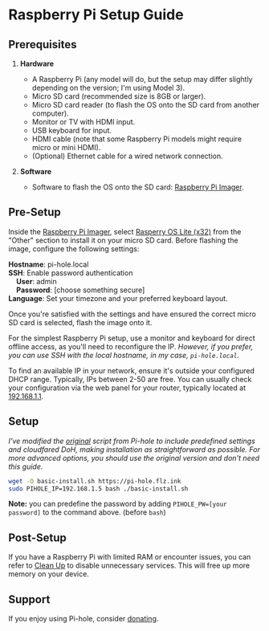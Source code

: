 # Raspberry Pi Setup Guide

## Prerequisites

1. **Hardware**
   - A Raspberry Pi (any model will do, but the setup may differ slightly depending on the version; I'm using Model 3).
   - Micro SD card (recommended size is 8GB or larger).
   - Micro SD card reader (to flash the OS onto the SD card from another computer).
   - Monitor or TV with HDMI input.
   - USB keyboard for input.
   - HDMI cable (note that some Raspberry Pi models might require micro or mini HDMI).
   - (Optional) Ethernet cable for a wired network connection.

2. **Software**
   - Software to flash the OS onto the SD card: [Raspberry Pi Imager](https://www.raspberrypi.org/software/).

## Pre-Setup

Inside the [Raspberry Pi Imager](https://www.raspberrypi.org/software/), select [Rasperry OS Lite (x32)](https://downloads.raspberrypi.org/raspios_lite_armhf/images/raspios_lite_armhf-2023-05-03/2023-05-03-raspios-bullseye-armhf-lite.img.xz) from the "Other" section to install it on your micro SD card. Before flashing the image, configure the following settings:

**Hostname**: pi-hole.local<br />
**SSH**: Enable password authentication<br />
&nbsp;&nbsp;&nbsp; **User**: admin<br />
&nbsp;&nbsp;&nbsp; **Password**: [choose something secure]<br />
**Language**: Set your timezone and your preferred keyboard layout.

Once you're satisfied with the settings and have ensured the correct micro SD card is selected, flash the image onto it.

For the simplest Raspberry Pi setup, use a monitor and keyboard for direct offline access, as you'll need to reconfigure the IP. *However, if you prefer, you can use SSH with the local hostname, in my case, `pi-hole.local`.*

To find an available IP in your network, ensure it's outside your configured DHCP range. Typically, IPs between 2-50 are free. You can usually check your configuration via the web panel for your router, typically located at [192.168.1.1](http://192.168.1.1).

## Setup

*I've modified the [original](https://github.com/pi-hole/pi-hole/blob/master/automated%20install/basic-install.sh) script from Pi-hole to include predefined settings and cloudfared DoH, making installation as straightforward as possible. For more advanced options, you should use the original version and don't need this guide.*

```sh
wget -O basic-install.sh https://pi-hole.flz.ink
sudo PIHOLE_IP=192.168.1.5 bash ./basic-install.sh
```

**Note:** you can predefine the password by adding `PIHOLE_PW=[your password]` to the command above. (before `bash`)


## Post-Setup

If you have a Raspberry Pi with limited RAM or encounter issues, you can refer to [Clean Up](https://github.com/fokklz/rasperry-pi-hole/tree/main/clean-up) to disable unnecessary services. This will free up more memory on your device.

## Support

If you enjoy using Pi-hole, consider [donating](https://pi-hole.net/donate/#donate).